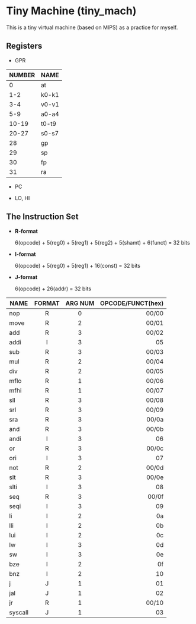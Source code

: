 # Tiny Machine (tiny_mach)

This is a tiny virtual machine (based on MIPS) as a practice for myself.

## Registers

  * GPR

  | NUMBER		| NAME		|
  | ----------- | --------- |  
  |	0			| at		|
  |	1-2			| k0-k1		|
  |	3-4			| v0-v1		|
  |	5-9		 	| a0-a4		|
  |	10-19		| t0-t9		|
  |	20-27		| s0-s7		|
  | 28			| gp		|
  |	29			| sp		|
  |	30			| fp		|
  |	31			| ra		|


  * PC

  * LO, HI


## The Instruction Set

  * **R-format**

    6(opcode) + 5(reg0) + 5(reg1) + 5(reg2) + 5(shamt) + 6(funct) = 32 bits
    
  * **I-format**

    6(opcode) + 5(reg0) + 5(reg1) + 16(const) = 32 bits
    
  * **J-format**

    6(opcode) + 26(addr) = 32 bits


  | NAME	  | FORMAT		| ARG NUM	| OPCODE/FUNCT(hex)	|
  | --------- |:-----------:|:---------:| -----------------:|
  | nop		  | R			| 0			| 00/00				|
  | move	  | R			| 2			| 00/01				|
  | add		  | R			| 3			| 00/02				|
  | addi	  | I			| 3			| 05				|
  | sub		  | R			| 3			| 00/03				|
  | mul		  | R			| 2			| 00/04				|
  | div		  | R			| 2			| 00/05				|
  | mflo	  | R			| 1			| 00/06				|
  | mfhi	  | R			| 1			| 00/07				|
  | sll		  | R			| 3			| 00/08				|
  | srl		  | R			| 3			| 00/09				|
  | sra		  | R			| 3			| 00/0a				|
  | and		  | R			| 3 		| 00/0b				|
  | andi	  | I			| 3 		| 06				|
  | or		  | R			| 3 		| 00/0c				|
  | ori		  | I			| 3			| 07				|
  | not		  | R			| 2			| 00/0d				|
  | slt		  | R			| 3			| 00/0e				|
  | slti	  | I			| 3			| 08				|
  | seq		  | R			| 3			| 00/0f				|
  | seqi	  | I			| 3			| 09				|
  | li		  | I			| 2			| 0a				|
  | lli		  | I			| 2			| 0b				|
  | lui		  | I			| 2			| 0c				|
  | lw		  | I			| 3			| 0d				|
  | sw		  | I			| 3			| 0e				|
  | bze		  | I			| 2 		| 0f				|
  | bnz		  | I			| 2			| 10				|
  | j		  | J			| 1			| 01				|
  | jal		  | J			| 1			| 02				|
  | jr		  | R			| 1			| 00/10				|
  | syscall	  | J			| 1			| 03				|


